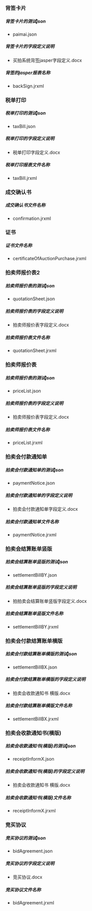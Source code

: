 

### 背签卡片

##### 背签卡片的测试json

-   paimai.json 

##### 背签卡片的字段定义说明

-   买拍系统背签jasper字段定义.docx

##### 背签的jasper报表名称

-    backSign.jrxml



### 税单打印

##### 税单打印的测试json

-   taxBill.json

##### 税单打印的字段定义说明

-   税单打印字段定义.docx

#####   税单打印报表文件名称

-   taxBill.jrxml



### 成交确认书
#####   成交确认书文件名称

-   confirmation.jrxml


### 证书
#####   证书文件名称

-   certificateOfAuctionPurchase.jrxml



### 拍卖师报价表2

##### 拍卖师报价表的测试json

-   quotationSheet.json

##### 拍卖师报价表的字段定义说明

-   拍卖师报价表字段定义.docx

#####   拍卖师报价表文件名称

-   quotationSheet.jrxml






### 拍卖师报价表

##### 拍卖师报价表的测试json

-   priceList.json

##### 拍卖师报价表的字段定义说明

-   拍卖师报价表字段定义.docx

#####   拍卖师报价表文件名称

-   priceList.jrxml


### 拍卖会付款通知单

##### 拍卖会付款通知单的测试json

-   paymentNotice.json

##### 拍卖会付款通知单的字段定义说明

-   拍卖会付款通知单字段定义.docx

#####   拍卖会付款通知单文件名称

-   paymentNotice.jrxml


### 拍卖会结算账单竖版

##### 拍卖会结算账单竖版的测试json

-   settlementBillBY.json

##### 拍卖会结算账单竖版的字段定义说明

-   拍拍卖会结算账单竖版字段定义.docx

#####   拍卖会结算账单竖版文件名称

-   settlementBillBY.jrxml


### 拍卖会付款结算账单横版

##### 拍卖会付款结算账单横版的测试json

-   settlementBillBX.json

##### 拍卖会付款结算账单横版的字段定义说明

-   拍卖会收款通知书 横版.docx

#####   拍卖会付款结算账单横版文件名称

-   settlementBillBX.jrxml


### 拍卖会收款通知书(横版)

##### 拍卖会收款通知书(横版)的测试json

-   receiptInformX.json

##### 拍卖会收款通知书(横版)的字段定义说明

-   拍卖会收款通知书 横版.docx

#####   拍卖会收款通知书(横版)文件名称

-   receiptInformX.jrxml


### 竞买协议

##### 竞买协议的测试json

-   bidAgreement.json

##### 竞买协议的字段定义说明

-   竞买协议.docx

#####   竞买协议文件名称

-   bidAgreement.jrxml
